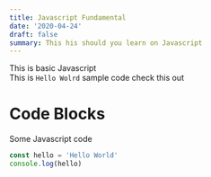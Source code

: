 ```yaml
---
title: Javascript Fundamental
date: '2020-04-24'
draft: false
summary: This his should you learn on Javascript
---
```


This is basic Javascript  
This is `Hello Wolrd` sample code check this out

# Code Blocks

Some Javascript code

```javascript
const hello = 'Hello World'
console.log(hello)
```
